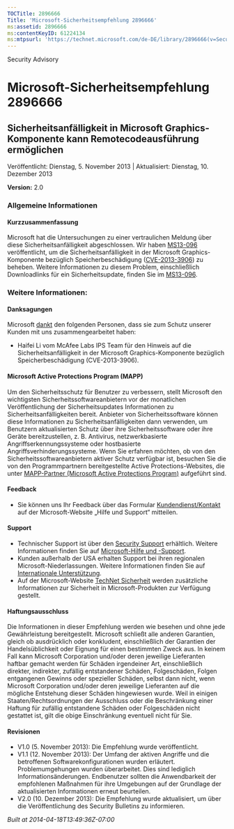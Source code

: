 ```yaml
---
TOCTitle: 2896666
Title: 'Microsoft-Sicherheitsempfehlung 2896666'
ms:assetid: 2896666
ms:contentKeyID: 61224134
ms:mtpsurl: 'https://technet.microsoft.com/de-DE/library/2896666(v=Security.10)'
---
```


Security Advisory

Microsoft-Sicherheitsempfehlung 2896666
=======================================

Sicherheitsanfälligkeit in Microsoft Graphics-Komponente kann Remotecodeausführung ermöglichen
----------------------------------------------------------------------------------------------

Veröffentlicht: Dienstag, 5. November 2013 | Aktualisiert: Dienstag, 10. Dezember 2013

**Version:** 2.0

### Allgemeine Informationen

#### Kurzzusammenfassung

Microsoft hat die Untersuchungen zu einer vertraulichen Meldung über diese Sicherheitsanfälligkeit abgeschlossen. Wir haben [MS13-096](https://go.microsoft.com/fwlink/?linkid=344108) veröffentlicht, um die Sicherheitsanfälligkeit in der Microsoft Graphics-Komponente bezüglich Speicherbeschädigung ([CVE-2013-3906](https://www.cve.mitre.org/cgi-bin/cvename.cgi?name=cve-2013-3906)) zu beheben. Weitere Informationen zu diesem Problem, einschließlich Downloadlinks für ein Sicherheitsupdate, finden Sie im [MS13-096](https://go.microsoft.com/fwlink/?linkid=344108).

### Weitere Informationen:

#### Danksagungen

Microsoft [dankt](https://www.microsoft.com/germany/technet/sicherheit/bulletins/policy.mspx) den folgenden Personen, dass sie zum Schutz unserer Kunden mit uns zusammengearbeitet haben:

-   Haifei Li vom McAfee Labs IPS Team für den Hinweis auf die Sicherheitsanfälligkeit in der Microsoft Graphics-Komponente bezüglich Speicherbeschädigung (CVE-2013-3906).

#### Microsoft Active Protections Program (MAPP)

Um den Sicherheitsschutz für Benutzer zu verbessern, stellt Microsoft den wichtigsten Sicherheitssoftwareanbietern vor der monatlichen Veröffentlichung der Sicherheitsupdates Informationen zu Sicherheitsanfälligkeiten bereit. Anbieter von Sicherheitssoftware können diese Informationen zu Sicherheitsanfälligkeiten dann verwenden, um Benutzern aktualisierten Schutz über ihre Sicherheitssoftware oder ihre Geräte bereitzustellen, z. B. Antivirus, netzwerkbasierte Angriffserkennungssysteme oder hostbasierte Angriffsverhinderungssysteme. Wenn Sie erfahren möchten, ob von den Sicherheitssoftwareanbietern aktiver Schutz verfügbar ist, besuchen Sie die von den Programmpartnern bereitgestellte Active Protections-Websites, die unter [MAPP-Partner (Microsoft Active Protections Program)](https://go.microsoft.com/fwlink/?linkid=215201) aufgeführt sind.

#### Feedback

-   Sie können uns Ihr Feedback über das Formular [Kundendienst/Kontakt](https://support.microsoft.com/kb/?scid=sw;en;1257&showpage=1&ws=technet&sd=tech) auf der Microsoft-Website „Hilfe und Support“ mitteilen.

#### Support

-   Technischer Support ist über den [Security Support](https://go.microsoft.com/fwlink/?linkid=21131) erhältlich. Weitere Informationen finden Sie auf [Microsoft-Hilfe und -Support](https://support.microsoft.com/).
-   Kunden außerhalb der USA erhalten Support bei ihren regionalen Microsoft-Niederlassungen. Weitere Informationen finden Sie auf [Internationale Unterstützung](https://go.microsoft.com/fwlink/?linkid=21155).
-   Auf der Microsoft-Website [TechNet Sicherheit](https://technet.microsoft.com/de-de/security/default.aspx) werden zusätzliche Informationen zur Sicherheit in Microsoft-Produkten zur Verfügung gestellt.

#### Haftungsausschluss

Die Informationen in dieser Empfehlung werden wie besehen und ohne jede Gewährleistung bereitgestellt. Microsoft schließt alle anderen Garantien, gleich ob ausdrücklich oder konkludent, einschließlich der Garantien der Handelsüblichkeit oder Eignung für einen bestimmten Zweck aus. In keinem Fall kann Microsoft Corporation und/oder deren jeweilige Lieferanten haftbar gemacht werden für Schäden irgendeiner Art, einschließlich direkter, indirekter, zufällig entstandener Schäden, Folgeschäden, Folgen entgangenen Gewinns oder spezieller Schäden, selbst dann nicht, wenn Microsoft Corporation und/oder deren jeweilige Lieferanten auf die mögliche Entstehung dieser Schäden hingewiesen wurde. Weil in einigen Staaten/Rechtsordnungen der Ausschluss oder die Beschränkung einer Haftung für zufällig entstandene Schäden oder Folgeschäden nicht gestattet ist, gilt die obige Einschränkung eventuell nicht für Sie.

#### Revisionen

-   V1.0 (5. November 2013): Die Empfehlung wurde veröffentlicht.
-   V1.1 (12. November 2013): Der Umfang der aktiven Angriffe und die betroffenen Softwarekonfigurationen wurden erläutert. Problemumgehungen wurden überarbeitet. Dies sind lediglich Informationsänderungen. Endbenutzer sollten die Anwendbarkeit der empfohlenen Maßnahmen für ihre Umgebungen auf der Grundlage der aktualisierten Informationen erneut beurteilen.
-   V2.0 (10. Dezember 2013): Die Empfehlung wurde aktualisiert, um über die Veröffentlichung des Security Bulletins zu informieren.

*Built at 2014-04-18T13:49:36Z-07:00*
